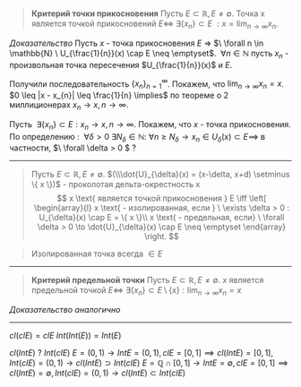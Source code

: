 >**Критерий точки прикосновения**
>Пусть $E \subset \mathbb{R}, E \neq \emptyset$. Точка x является точкой прикосновений $E \iff \ \exists \{ x_{n} \} \subset E$ $: x = \lim_{ n \to \infty }x_{n}$.

*Доказательство*
Пусть $x$ - точка прикосновения $E$ => $\ \forall n \in \mathbb{N} \ U_{\frac{1}{n}}(x) \cap E \neq \emptyset$. $\ \forall n \in \mathbb{N}$ пусть $x_{n}$ - произвольная точка пересечения $U_{\frac{1}{n}}(x)$ и $E$.

Получили последовательность $\{ x_{n} \}_{n=1}^{\infty}$. Покажем, что $\lim_{ n \to \infty }x_{n} =x$. 
$0 \leq |x - x_{n}| \leq \frac{1}{n} \implies$ по теореме о 2 миллиционерах $x_{n} \to x, n \to \infty$.

Пусть $\ \exists \{ x_{n} \} \subset E : x_{n} \to x, n \to \infty$. Покажем, что $x$ - точка прикосновения.
По определению : $\ \forall \delta > 0 \ \exists N_{\delta} \in \mathbb{N} : \ \forall n \geq N_{\delta} \to x_{n} \in U_{\delta}(x) \subset E \implies$ в частности, $\ \forall \delta > 0 \$
?

___

>Пусть $E \subset \mathbb{R}, E \neq \emptyset$. $(\\\dot{U}_{\delta}(x) = (x-\delta, x+d) \setminus \{ x \})$ - проколотая дельта-окрестность x
$$ x \text{ является точкой прикосновения } E \iff
\left[ \begin{array}{l}
x \text{ - изолированная, если } \ \exists \delta > 0 : U_{\delta}(x) \cap E = \{ x \}\\
x \text{ - предельная, если} \ \forall \delta > 0 \to \dot{U}_{\delta}(x) \cap E \neq \emptyset 
\end{array} \right.
$$

>Изолированная точка всегда $\in E$

___

>**Критерий предельной точки**
>Пусть $E \subset \mathbb{R}, E \neq \emptyset$. 
>$x$ является предельной точкой $E \iff \ \exists \{ x_{n} \} \subset E\setminus \{ x \} : \lim_{ n \to \infty }x_{n} = x$

*Доказательство аналогично*

___

$cl(clE) = clE$
$Int(Int(E)) = Int(E)$


$cl(IntE) \text{ ? } Int(clE)$ 
$E = (0, 1) \to Int E = (0, 1), clE = [0, 1] \implies cl(IntE) = [0,1], Int(clE) = (0,1) \to cl(IntE) \supset Int(clE)$
$E = \mathbb{Q} \cap[0,1] \to Int E = \emptyset, clE = [0, 1] \implies cl(IntE) = \emptyset, Int(clE) = (0, 1) \to cl(IntE) \subset Int(clE)$